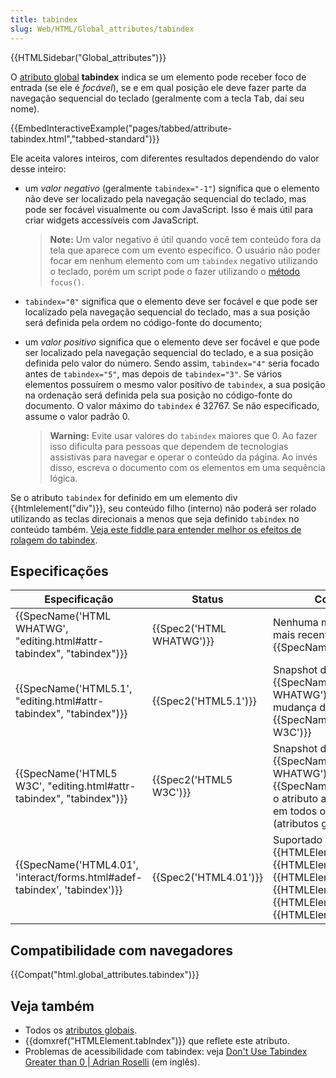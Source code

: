 ```yaml
---
title: tabindex
slug: Web/HTML/Global_attributes/tabindex
---
```


{{HTMLSidebar("Global_attributes")}}

O [atributo global](/pt-BR/docs/Web/HTML/Global_attributes) **tabindex** indica se um elemento pode receber foco de entrada (se ele é _focável_), se e em qual posição ele deve fazer parte da navegação sequencial do teclado (geralmente com a tecla <kbd>Tab</kbd>, daí seu nome).

{{EmbedInteractiveExample("pages/tabbed/attribute-tabindex.html","tabbed-standard")}}

Ele aceita valores inteiros, com diferentes resultados dependendo do valor desse inteiro:

- um _valor negativo_ (geralmente `tabindex="-1"`) significa que o elemento não deve ser localizado pela navegação sequencial do teclado, mas pode ser focável visualmente ou com JavaScript. Isso é mais útil para criar widgets accessíveis com JavaScript.

  > **Note:** Um valor negativo é útil quando você tem conteúdo fora da tela que aparece com um evento específico. O usuário não poder focar em nenhum elemento com um `tabindex` negativo utilizando o teclado, porém um script pode o fazer utilizando o [método](/pt-BR/docs/Web/API/HTMLElement/focus) `focus()`.

- `tabindex="0"` significa que o elemento deve ser focável e que pode ser localizado pela navegação sequencial do teclado, mas a sua posição será definida pela ordem no código-fonte do documento;
- um _valor positivo_ significa que o elemento deve ser focável e que pode ser localizado pela navegação sequencial do teclado, e a sua posição definida pelo valor do número. Sendo assim, `tabindex="4"` seria focado antes de `tabindex="5"`, mas depois de `tabindex="3"`. Se vários elementos possuírem o mesmo valor positivo de `tabindex`, a sua posição na ordenação será definida pela sua posição no código-fonte do documento. O valor máximo do `tabindex` é 32767. Se não especificado, assume o valor padrão 0.

  > **Warning:** Evite usar valores do `tabindex` maiores que 0. Ao fazer isso dificulta para pessoas que dependem de tecnologias assistivas para navegar e operar o conteúdo da página. Ao invés disso, escreva o documento com os elementos em uma sequência lógica.

Se o atributo `tabindex` for definido em um elemento div {{htmlelement("div")}}, seu conteúdo filho (interno) não poderá ser rolado utilizando as teclas direcionais a menos que seja definido `tabindex` no conteúdo também. [Veja este fiddle para entender melhor os efeitos de rolagem do tabindex](https://jsfiddle.net/jainakshay/0b2q4Lgv/).

## Especificações

| Especificação                                                             | Status                   | Comentário                                                                                                                                                                         |
| ------------------------------------------------------------------------- | ------------------------ | ---------------------------------------------------------------------------------------------------------------------------------------------------------------------------------- |
| {{SpecName('HTML WHATWG', "editing.html#attr-tabindex", "tabindex")}}     | {{Spec2('HTML WHATWG')}} | Nenhuma mudança desde o mais recente snapshot, {{SpecName('HTML5.1')}}                                                                                                             |
| {{SpecName('HTML5.1', "editing.html#attr-tabindex", "tabindex")}}         | {{Spec2('HTML5.1')}}     | Snapshot de {{SpecName('HTML WHATWG')}}, nenhuma mudança desde {{SpecName('HTML5 W3C')}}                                                                                           |
| {{SpecName('HTML5 W3C', "editing.html#attr-tabindex", "tabindex")}}       | {{Spec2('HTML5 W3C')}}   | Snapshot de {{SpecName('HTML WHATWG')}}. Desde {{SpecName("HTML4.01")}}, o atributo agora é suportado em todos os elementos (atributos globais).                                   |
| {{SpecName('HTML4.01', 'interact/forms.html#adef-tabindex', 'tabindex')}} | {{Spec2('HTML4.01')}}    | Suportado apenas em {{HTMLElement("a")}}, {{HTMLElement("area")}}, {{HTMLElement("button")}}, {{HTMLElement("object")}}, {{HTMLElement("select")}}, e {{HTMLElement("textarea")}}. |

## Compatibilidade com navegadores

{{Compat("html.global_attributes.tabindex")}}

## Veja também

- Todos os [atributos globais](/pt-BR/docs/Web/HTML/Global_attributes).
- {{domxref("HTMLElement.tabIndex")}} que reflete este atributo.
- Problemas de acessibilidade com tabindex: veja [Don't Use Tabindex Greater than 0 | Adrian Roselli](http://adrianroselli.com/2014/11/dont-use-tabindex-greater-than-0.html) (em inglês).
